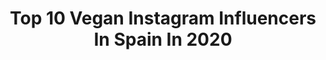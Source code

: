 ---
title: Top 10 Vegan Instagram Influencers In Spain In 2020
description: >-
  Find top vegan Instagram influencers in Spain in 2020. Most popular hashtags: #yomequedoencasa #splitsintospring #pursuitofportraits #earth.
platform: Instagram
profiles:
  - username: "moniiica.g"
    fullname: >-
      monica g
    location: "Spain"
    followers: 6154
    engagement: 2555
    commentsToLikes: 0.195990
    avatar: "https://scontent-ams4-1.cdninstagram.com/v/t51.2885-19/s320x320/87552261_485284832132241_7461986080246464512_n.jpg?_nc_ht=scontent-ams4-1.cdninstagram.com&_nc_ohc=fG530wsyDgwAX8Rid8v&oh=0346612da4e7444026f9be29156cb8db&oe=5EB89831"
    verified: false
    hashtags: "#subduedgirls"
  - username: "camicottani"
    fullname: >-
      Cami | yoga tutorials
    location: "Spain"
    followers: 5532
    engagement: 1193
    commentsToLikes: 0.104317
    avatar: "https://scontent-lhr8-1.cdninstagram.com/v/t51.2885-19/s320x320/88983900_638247263632553_7458318032146792448_n.jpg?_nc_ht=scontent-lhr8-1.cdninstagram.com&_nc_ohc=oz0kLNhlMoEAX_g6jV0&oh=b7f4da282117ebc4274dae99a606b023&oe=5EB9E477"
    verified: false
    hashtags: "#igyogafriends, #yogamodel, #yogagoddess, #yogaismytherapy"
  - username: "joselu_zapata"
    fullname: >-
      JOSELU ZAPATA
    location: "Spain"
    followers: 15377
    engagement: 552
    commentsToLikes: 0.101881
    avatar: "https://scontent-ams4-1.cdninstagram.com/v/t51.2885-19/s320x320/69544864_357052161847184_6450130534503809024_n.jpg?_nc_ht=scontent-ams4-1.cdninstagram.com&_nc_ohc=vK8N_mjCLuYAX829fjq&oh=22103dc736697ed9a8bcef459896b6be&oe=5EB87F7E"
    verified: false
    hashtags: "#cuarentenacoronavirus, #nieve, #cuarentena, #yoentrenoencasa"
  - username: "iriacastrophoto"
    fullname: >-
      Iria Castro - Photographer 🌸
    location: "Spain"
    followers: 27099
    engagement: 994
    commentsToLikes: 0.023176
    avatar: "https://scontent-ams4-1.cdninstagram.com/v/t51.2885-19/s320x320/89445330_636708747123822_2050081417588637696_n.jpg?_nc_ht=scontent-ams4-1.cdninstagram.com&_nc_ohc=0HM9MbnElQsAX9zuLV7&oh=7a7aa96866e83707f1578b347f424d6a&oe=5EBB1D27"
    verified: false
    hashtags: "#pursuitofportraits, #pr0ject, #portraitpage, #drawthisinyourstyleiriacastrophoto"
  - username: "carlosoleramos"
    fullname: >-
      ᴄ ᴀ ʀ ʟ ᴏ s  s ᴏ ʟ ᴇ ʀ
    location: "Spain"
    followers: 147860
    engagement: 211
    commentsToLikes: 0.089023
    avatar: "https://scontent-amt2-1.cdninstagram.com/v/t51.2885-19/s320x320/29718325_1025410137622151_436581574507495424_n.jpg?_nc_ht=scontent-amt2-1.cdninstagram.com&_nc_ohc=DRJKK0NYsjcAX8riC9W&oh=3d1e25a5a1905af184efd344b8baedd8&oe=5EB96D3A"
    verified: false
    hashtags: "#wedding, #couplegoals, #yomequedoencasa, #cuarentenacoronavirus"
  - username: "deardiaryblog"
    fullname: >-
      Marta Martín
    location: "Spain"
    followers: 183856
    engagement: 726
    commentsToLikes: 0.011436
    avatar: "https://scontent-ams4-1.cdninstagram.com/v/t51.2885-19/s320x320/54511560_1045460592331105_597779105944961024_n.jpg?_nc_ht=scontent-ams4-1.cdninstagram.com&_nc_ohc=tryj6-Q8Z1wAX_ZKBI0&oh=53f311b4e699f36b33e8f9077bffb190&oe=5EA08484"
    verified: false
    hashtags: "#mbfwmadrid, #ponstranslator, #vocabularytrainer, #ad"
  - username: "chic_adicta"
    fullname: >-
      Ricmary (Chic-Adicta)
    location: "Spain"
    followers: 103887
    engagement: 173
    commentsToLikes: 0.122694
    avatar: "https://scontent-lhr8-1.cdninstagram.com/v/t51.2885-19/s320x320/56197336_2116442141738696_8763199194832830464_n.jpg?_nc_ht=scontent-lhr8-1.cdninstagram.com&_nc_ohc=hDLx7Ul5ZngAX_XEq8T&oh=2209a177fad5cb6cc4f6471a0f759d96&oe=5EBCBC0C"
    verified: false
    hashtags: "#ad, #desenio, #sanvalentin, #cumplea"
  - username: "mely_diaaz"
    fullname: >-
      ⭐️Melanie Diaz⭐️
    location: "Spain"
    followers: 57912
    engagement: 832
    commentsToLikes: 0.010472
    avatar: "https://scontent-amt2-1.cdninstagram.com/v/t51.2885-19/s320x320/91481404_3013035938775947_614013133136068608_n.jpg?_nc_ht=scontent-amt2-1.cdninstagram.com&_nc_ohc=4GmFIJoCVtcAX_uvAp1&oh=1be2dd7142bd594e248ebf2e8234982b&oe=5EBAAC26"
    verified: false
    hashtags: "#govegan, #coronavirus, #teamjoola, #thereisnoplanetb"
  - username: "alejandrocialo"
    fullname: >-
      ALEJANDRO CIALO
    location: "Spain"
    followers: 56039
    engagement: 477
    commentsToLikes: 0.023098
    avatar: "https://scontent-ams4-1.cdninstagram.com/v/t51.2885-19/s320x320/69706371_2128724520764032_1367726528615415808_n.jpg?_nc_ht=scontent-ams4-1.cdninstagram.com&_nc_ohc=PP95cpYHKQ4AX-kf1IW&oh=093886905ddf40cbb0dbdd55c41ce5d1&oe=5EB8DB99"
    verified: false
    hashtags: "#yomequedoencasa, #quedateentuputacasa"
  - username: "mariajett"
    fullname: >-
      María Jett
    location: "Spain"
    followers: 22652
    engagement: 1004
    commentsToLikes: 0.008423
    avatar: "https://scontent-amt2-1.cdninstagram.com/v/t51.2885-19/s320x320/73398060_793540637757417_3828009861644288000_n.jpg?_nc_ht=scontent-amt2-1.cdninstagram.com&_nc_ohc=NpM_iM_l5E8AX_msyiZ&oh=90f72763240df5662078cf5653492ee5&oe=5EB89D85"
    verified: false
    hashtags: "#creative, #portraitsvision, #mateuphoto, #photoshop"
---
